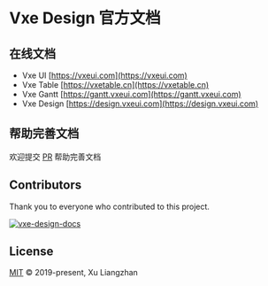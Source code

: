 # Vxe Design 官方文档

## 在线文档

* Vxe UI [https://vxeui.com](https://vxeui.com)
* Vxe Table [https://vxetable.cn](https://vxetable.cn)
* Vxe Gantt [https://gantt.vxeui.com](https://gantt.vxeui.com)
* Vxe Design [https://design.vxeui.com](https://design.vxeui.com)

## 帮助完善文档

欢迎提交 [PR](https://github.com/x-extends/vxe-design-docs/pulls) 帮助完善文档

## Contributors

Thank you to everyone who contributed to this project.

[![vxe-design-docs](https://contrib.rocks/image?repo=x-extends/vxe-design-docs)](https://github.com/x-extends/vxe-design-docs/graphs/contributors)

## License

[MIT](LICENSE) © 2019-present, Xu Liangzhan
